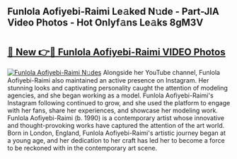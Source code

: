 ## Funlola Aofiyebi-Raimi Le𝚊ked N𝚞de - Part-JlA Video Photos - Hot Onlyf𝚊ns Le𝚊ks 8gM3V

# <h2><a href="http://ac51157.deff.icu/?id=Funlola+Aofiyebi-Raimi">🔗 New 👉🔴 Funlola Aofiyebi-Raimi VIDEO Photos</a></h2>

[![Funlola Aofiyebi-Raimi N𝚞des](https://i.imgur.com/rIISA9y.gif)](http://ac51157.deff.icu/?id=Funlola+Aofiyebi-Raimi)
Alongside her YouTube channel, Funlola Aofiyebi-Raimi also maintained an active presence on Instagram. Her stunning looks and captivating personality caught the attention of modeling agencies, and she began working as a model. Funlola Aofiyebi-Raimi's Instagram following continued to grow, and she used the platform to engage with her fans, share her experiences, and showcase her modeling work. Funlola Aofiyebi-Raimi (b. 1990) is a contemporary artist whose innovative and thought-provoking works have captured the attention of the art world. Born in London, England, Funlola Aofiyebi-Raimi's artistic journey began at a young age, and her dedication to her craft has led her to become a force to be reckoned with in the contemporary art scene.
